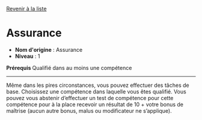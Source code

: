 [Revenir à la liste](..)

# Assurance

 * **Nom d'origine** : Assurance
 * **Niveau** : 1


<p><strong> Prérequis </strong> Qualifié dans au moins une compétence </p>
<hr>
<p> Même dans les pires circonstances, vous pouvez effectuer des tâches de base. Choisissez une compétence dans laquelle vous êtes qualifié. Vous pouvez vous abstenir d’effectuer un test de compétence pour cette compétence pour à la place recevoir un résultat de 10 + votre bonus de maîtrise (aucun autre bonus, malus ou modificateur ne s’applique). </p>